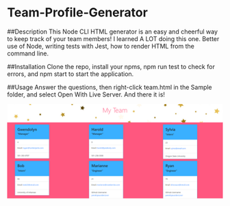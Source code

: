 # Team-Profile-Generator

##Description
This Node CLI HTML generator is an easy and cheerful way to keep track of your team members! I learned A LOT doing this one. Better use of Node, writing tests with Jest, how to render HTML from the command line.

##Installation
Clone the repo, install your npms, npm run test to check for errors, and npm start to start the application. 

##Usage
Answer the questions, then right-click team.html in the Sample folder, and select Open With Live Server. And there it is!

<img src= "../sample/Sample-product-screenshot.png">

